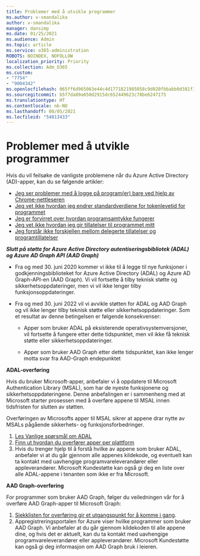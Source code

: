 ```yaml
---
title: Problemer med å utvikle programmer
ms.author: v-smandalika
author: v-smandalika
manager: dansimp
ms.date: 01/25/2021
ms.audience: Admin
ms.topic: article
ms.service: o365-administration
ROBOTS: NOINDEX, NOFOLLOW
localization_priority: Priority
ms.collection: Adm_O365
ms.custom:
- "7754"
- "9004342"
ms.openlocfilehash: 065ff6d965063e44c4d1771821985058c9d020fbbabb0d381f30b6a11132c4ee
ms.sourcegitcommit: b5f7da89a650d2915dc652449623c78be6247175
ms.translationtype: HT
ms.contentlocale: nb-NO
ms.lasthandoff: 08/05/2021
ms.locfileid: "54013433"
---
```

# <a name="issues-developing-applications"></a>Problemer med å utvikle programmer

Hvis du vil feilsøke de vanligste problemene når du Azure Active Directory (AD)-apper, kan du se følgende artikler:

- [Jeg ser problemer med å logge på program(er) bare ved hjelp av Chrome-nettleseren](https://docs.microsoft.com/office365/troubleshoot/miscellaneous/chrome-behavior-affects-applications) 
- [Jeg vet ikke hvordan jeg endrer standardverdiene for tokenlevetid for programmet](https://docs.microsoft.com/azure/active-directory/develop/registration-config-change-token-lifetime-how-to) 
- [Jeg er forvirret over hvordan programsamtykke fungerer](https://docs.microsoft.com/azure/active-directory/application-dev-consent-framework) 
- [Jeg vet ikke hvordan jeg gir tillatelser til programmet mitt](https://docs.microsoft.com/azure/active-directory/manage-apps/configure-user-consent) 
- [Jeg forstår ikke forskjellen mellom delegerte tillatelser og programtillatelser](https://docs.microsoft.com/azure/active-directory/develop/delegated-and-app-perms)

***Slutt på støtte for Azure Active Directory autentiseringsbibliotek (ADAL) og Azure AD Graph API (AAD Graph)***

- Fra og med 30. juni 2020 kommer vi ikke til å legge til nye funksjoner i godkjenningsbiblioteket for Azure Active Directory (ADAL) og Azure AD Graph-API-en (AAD Graph). Vi vil fortsette å tilby teknisk støtte og sikkerhetsoppdateringer, men vi vil ikke lenger tilby funksjonsoppdateringer.

- Fra og med 30. juni 2022 vil vi avvikle støtten for ADAL og AAD Graph og vil ikke lenger tilby teknisk støtte eller sikkerhetsoppdateringer. Som et resultat av denne betingelsen er følgende konsekvenser:

    - Apper som bruker ADAL på eksisterende operativsystemversjoner, vil fortsette å fungere etter dette tidspunktet, men vil ikke få teknisk støtte eller sikkerhetsoppdateringer.

    - Apper som bruker AAD Graph etter dette tidspunktet, kan ikke lenger motta svar fra AAD-Graph endepunktet

**ADAL-overføring**

Hvis du bruker Microsoft-apper, anbefaler vi å oppdatere til Microsoft Authentication Library (MSAL), som har de nyeste funksjonene og sikkerhetsoppdateringene. Denne anbefalingen er i sammenheng med at Microsoft starter prosessen med å overføre appene til MSAL innen tidsfristen for slutten av støtten. 

Overføringen av Microsofts apper til MSAL sikrer at appene drar nytte av MSALs pågående sikkerhets- og funksjonsforbedringer.

1. [Les Vanlige spørsmål om ADAL](https://docs.microsoft.com/azure/active-directory/develop/msal-migration#frequently-asked-questions-faq) 
2. [Finn ut hvordan du overfører apper per plattform](https://docs.microsoft.com/azure/active-directory/develop/msal-migration#frequently-asked-questions-faq) 
3. Hvis du trenger hjelp til å forstå hvilke av appene som bruker ADAL, anbefaler vi at du går gjennom alle appenes kildekode, og eventuelt kan ta kontakt med uavhengige programvareleverandører eller appleverandører. Microsoft Kundestøtte kan også gi deg en liste over alle ADAL-appene i tenanten som ikke er fra Microsoft.

**AAD Graph-overføring**

For programmer som bruker AAD Graph, følger du veiledningen vår for å overføre AAD Graph-apper til Microsoft Graph:

1. [Sjekklisten for overføring gir et utgangspunkt for å komme i gang](https://docs.microsoft.com/graph/migrate-azure-ad-graph-planning-checklist). 
2. Appregistreringsportalen for Azure viser hvilke programmer som bruker AAD Graph. Vi anbefaler at du går gjennom kildekoden til alle appene dine, og hvis det er aktuelt, kan du ta kontakt med uavhengige programvareleverandører eller appleverandører. Microsoft Kundestøtte kan også gi deg informasjon om AAD Graph bruk i leieren.







